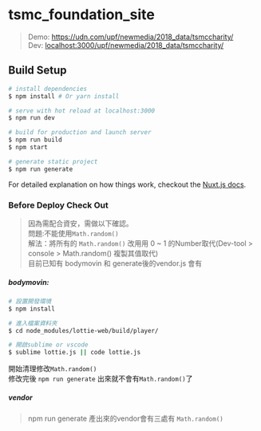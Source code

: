 # tsmc_foundation_site

> Demo: https://udn.com/upf/newmedia/2018_data/tsmccharity/ <br/>
> Dev: <localhost:3000/upf/newmedia/2018_data/tsmccharity/>

## Build Setup

``` bash
# install dependencies
$ npm install # Or yarn install

# serve with hot reload at localhost:3000
$ npm run dev

# build for production and launch server
$ npm run build
$ npm start

# generate static project
$ npm run generate
```

For detailed explanation on how things work, checkout the [Nuxt.js docs](https://github.com/nuxt/nuxt.js).

### Before Deploy Check Out
>因為需配合資安，需做以下確認。 <br>
 問題:不能使用` Math.random() `<br>
 解法：將所有的 ` Math.random() ` 改用用 0 ~ 1 的Number取代(Dev-tool > console > Math.random() 複製其值取代)<br/>
 目前已知有 bodymovin 和 generate後的vendor.js 會有

##### bodymovin:
``` bash
# 設置開發環境
$ npm install

# 進入檔案資料夾
$ cd node_modules/lottie-web/build/player/

# 開啟sublime or vscode
$ sublime lottie.js || code lottie.js

```
開始清理修改` Math.random() `<br/>
修改完後 ` npm run generate ` 出來就不會有` Math.random() `了
##### vendor
>npm run generate 產出來的vendor會有三處有 ` Math.random() `



